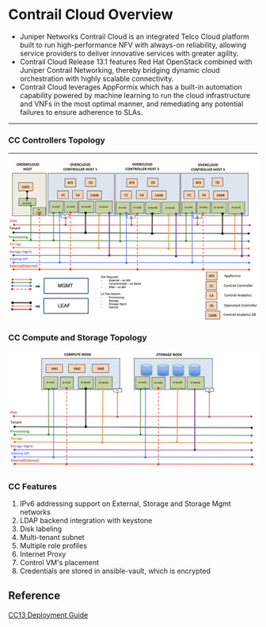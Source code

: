 # Contrail Cloud Overview 

* Juniper Networks Contrail Cloud is an integrated Telco Cloud platform built to run high-performance NFV with always-on reliability, allowing service providers to deliver innovative services with greater agility. 
* Contrail Cloud Release 13.1 features Red Hat OpenStack combined with Juniper Contrail Networking, thereby bridging dynamic cloud orchestration with highly scalable connectivity. 
* Contrail Cloud leverages AppFormix which has a built-in automation capability powered by machine learning to run the cloud infrastructure and VNFs in the most optimal manner, and remediating any potential failures to ensure adherence to SLAs.

* * *
### CC Controllers Topology 
* * *

![Controller Topology](images/cc_controllers.png)

### CC Compute and Storage Topology 

![Compute and Storage Topology](images/cc_compute_storage.png)


### CC Features 

1. IPv6 addressing support on External, Storage and Storage Mgmt networks
2. LDAP backend integration with keystone
3. Disk labeling
4. Multi-tenant subnet
5. Multiple role profiles
6. Internet Proxy
7. Control VM's placement
8. Credentials are stored in ansible-vault, which is encrypted

## Reference

[CC13 Deployment Guide](https://www.juniper.net/documentation/en_US/contrail5.0/information-products/pathway-pages/contrail-cloud-deployment-guide-13.0.pdf)                                 
